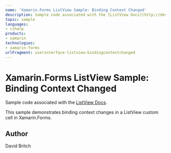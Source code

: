 ```yaml
---
name: 'Xamarin.Forms ListView Sample: Binding Context Changed'
description: Sample code associated with the [ListView Docs](http://developer.xamarin.com/guides/xamarin-forms/user-interface/list_view/).  This sample demonstr...
topic: sample
languages:
- csharp
products:
- xamarin
technologies:
- xamarin-forms
urlFragment: userinterface-listview-bindingcontextchanged
---
```

Xamarin.Forms ListView Sample: Binding Context Changed
===========================

Sample code associated with the [ListView Docs](http://developer.xamarin.com/guides/xamarin-forms/user-interface/list_view/).

This sample demonstrates binding context changes in a ListView custom cell in Xamarin.Forms.


Author
------
David Britch
